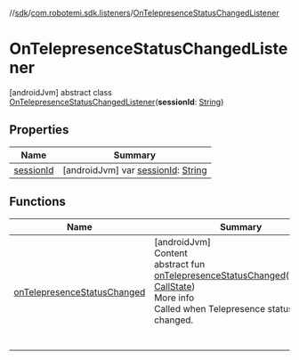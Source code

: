 //[sdk](../../../index.md)/[com.robotemi.sdk.listeners](../index.md)/[OnTelepresenceStatusChangedListener](index.md)



# OnTelepresenceStatusChangedListener  
 [androidJvm] abstract class [OnTelepresenceStatusChangedListener](index.md)(**sessionId**: [String](https://kotlinlang.org/api/latest/jvm/stdlib/kotlin/-string/index.html))   


## Properties  
  
|  Name |  Summary | 
|---|---|
| <a name="com.robotemi.sdk.listeners/OnTelepresenceStatusChangedListener/sessionId/#/PointingToDeclaration/"></a>[sessionId](session-id.md)| <a name="com.robotemi.sdk.listeners/OnTelepresenceStatusChangedListener/sessionId/#/PointingToDeclaration/"></a> [androidJvm] var [sessionId](session-id.md): [String](https://kotlinlang.org/api/latest/jvm/stdlib/kotlin/-string/index.html)   <br>|


## Functions  
  
|  Name |  Summary | 
|---|---|
| <a name="com.robotemi.sdk.listeners/OnTelepresenceStatusChangedListener/onTelepresenceStatusChanged/#com.robotemi.sdk.telepresence.CallState/PointingToDeclaration/"></a>[onTelepresenceStatusChanged](on-telepresence-status-changed.md)| <a name="com.robotemi.sdk.listeners/OnTelepresenceStatusChangedListener/onTelepresenceStatusChanged/#com.robotemi.sdk.telepresence.CallState/PointingToDeclaration/"></a>[androidJvm]  <br>Content  <br>abstract fun [onTelepresenceStatusChanged](on-telepresence-status-changed.md)(callState: [CallState](../../com.robotemi.sdk.telepresence/-call-state/index.md))  <br>More info  <br>Called when Telepresence status was changed.  <br><br><br>|

